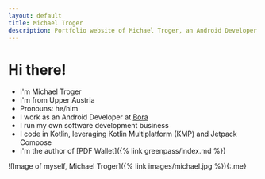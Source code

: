 ```yaml
---
layout: default
title: Michael Troger
description: Portfolio website of Michael Troger, an Android Developer from Upper Austria.
---
```

# Hi there!

* I'm Michael Troger
* I'm from Upper Austria
* Pronouns: he/him
* I work as an Android Developer at [Bora](https://www.bora.com/)
* I run my own software development business
* I code in Kotlin, leveraging Kotlin Multiplatform (KMP) and Jetpack Compose
* I'm the author of [PDF Wallet]({% link greenpass/index.md %})

![Image of myself, Michael Troger]({% link images/michael.jpg %}){:.me}
